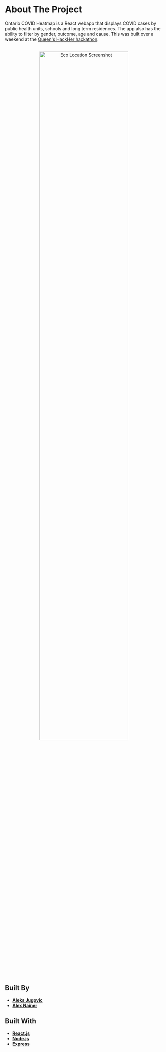 # About The Project

Ontario COVID Heatmap is a React webapp that displays COVID cases by public health units, schools and long term
residences. The app also has the ability to filter by gender, outcome, age and cause. This was built over
a weekend at the [Queen's HackHer hackathon](https://qwic.org/hackHer).

<br>
<div align="center">
    <img src="https://i.imgur.com/FLiZkgN.png" alt="Eco Location Screenshot" width="75%" />
</div>
<br>

## Built By

- **[Aleks Jugovic](https://github.com/Aleksjug)**
- **[Alex Nainer](https://github.com/alexnainer)**

## Built With

- **[React.js](https://reactjs.org/)**
- **[Node.js](https://nodejs.org/)**
- **[Express](https://expressjs.com/)**

